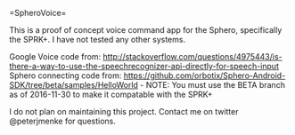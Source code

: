 =SpheroVoice=

This is a proof of concept voice command app for the Sphero, specifically the SPRK+. I have not tested any other systems.

Google Voice code from: http://stackoverflow.com/questions/4975443/is-there-a-way-to-use-the-speechrecognizer-api-directly-for-speech-input
Sphero connecting code from: https://github.com/orbotix/Sphero-Android-SDK/tree/beta/samples/HelloWorld
	- NOTE: You must use the BETA branch as of 2016-11-30 to make it compatable with the SPRK+
	
I do not plan on maintaining this project.
Contact me on twitter @peterjmenke for questions.